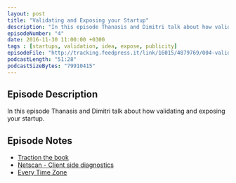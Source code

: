 ```yaml
---
layout: post
title: "Validating and Exposing your Startup"
description: "In this episode Thanasis and Dimitri talk about how validating and exposing your startup."
episodeNumber: "4"
date: 2016-11-30 11:00:00 +0300
tags : [startups, validation, idea, expose, publicity]
episodeFile: "http://tracking.feedpress.it/link/16015/4879769/004-validating-and-exposing-your-startup.mp3"
podcastLength: "51:28"
podcastSizeBytes: "79910415"
---
```


## Episode Description

In this episode Thanasis and Dimitri talk about how validating and exposing your startup.

## Episode Notes

* [Traction the book](http://tractionbook.com/)
* [Netscan - Client side diagnostics](https://www.netscan.co)
* [Every Time Zone](http://everytimezone.com/)


